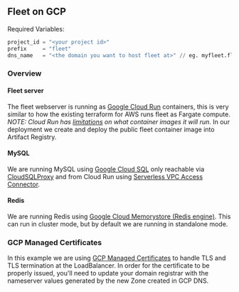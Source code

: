 ## Fleet on GCP

Required Variables:
```terraform
project_id = "<your project id>"
prefix     = "fleet"
dns_name   = "<the domain you want to host fleet at>" // eg. myfleet.fleetdm.com.
```

### Overview

#### Fleet server
The fleet webserver is running as [Google Cloud Run](https://cloud.google.com/run) containers, this is very similar to how the existing terraform for AWS runs fleet as Fargate compute.
_NOTE: Cloud Run has [limitations](https://cloud.google.com/run/docs/deploying#images) on what container images it will run_. In our deployment we create and deploy the public fleet container image into Artifact Registry.

#### MySQL
We are running MySQL using [Google Cloud SQL](https://cloud.google.com/sql/docs/mysql/introduction) only reachable via [CloudSQLProxy](https://cloud.google.com/sql/docs/mysql/connect-admin-proxy) and from Cloud Run
using [Serverless VPC Access Connector](https://cloud.google.com/sql/docs/mysql/connect-run#private-ip).

#### Redis
We are running Redis using [Google Cloud Memorystore (Redis engine)](https://cloud.google.com/memorystore). This can run in cluster mode, but by default we
are running in standalone mode.

### GCP Managed Certificates

In this example we are using [GCP Managed Certificates](https://cloud.google.com/load-balancing/docs/ssl-certificates/google-managed-certs) to handle TLS and TLS termination at the LoadBalancer.
In order for the certificate to be properly issued, you'll need to update your domain registrar with the nameserver values generated
by the new Zone created in GCP DNS.
